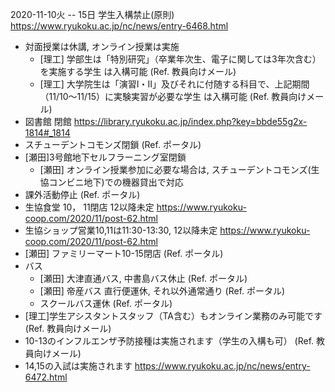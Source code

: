 2020-11-10火 -- 15日 学生入構禁止(原則) <https://www.ryukoku.ac.jp/nc/news/entry-6468.html>

* 対面授業は休講, オンライン授業は実施
  * [理工] 学部生は「特別研究」（卒業年次生、電子に関しては3年次含む）を実施する学生 は入構可能 (Ref. 教員向けメール)
  * [理工] 大学院生は「演習Ⅰ・Ⅱ」及びそれに付随する科目で、上記期間（11/10～11/15）に実験実習が必要な学生 は入構可能 (Ref. 教員向けメール)
* 図書館 閉館 <https://library.ryukoku.ac.jp/index.php?key=bbde55g2x-1814#_1814>
* スチューデントコモンズ閉鎖 (Ref. ポータル)
* [瀬田]3号館地下セルフラーニング室閉鎖 
  * [瀬田] オンライン授業参加に必要な場合は, スチューデントコモンズ(生協コンビニ地下)での機器貸出で対応
* 課外活動停止 (Ref. ポータル)
* 生協食堂 10， 11閉店 12以降未定 <https://www.ryukoku-coop.com/2020/11/post-62.html>
* 生協ショップ営業10,11は11:30-13:30, 12以降未定 <https://www.ryukoku-coop.com/2020/11/post-62.html>
* [瀬田] ファミリーマート10-15閉店 (Ref. ポータル)
* バス
  * [瀬田] 大津直通バス, 中書島バス休止 (Ref. ポータル)
  * [瀬田] 帝産バス 直行便運休, それ以外通常通り (Ref. ポータル)
  * スクールバス運休 (Ref. ポータル)
* [理工]学生アシスタントスタッフ（TA含む）もオンライン業務のみ可能です (Ref. 教員向けメール)
* 10-13のインフルエンザ予防接種は実施されます（学生の入構も可） (Ref. 教員向けメール)
* 14,15の入試は実施されます <https://www.ryukoku.ac.jp/nc/news/entry-6472.html>
